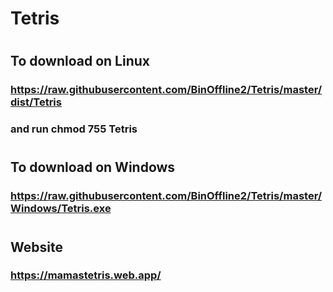 # Tetris
#
## To download on Linux 
### https://raw.githubusercontent.com/BinOffline2/Tetris/master/dist/Tetris
### and run chmod 755 Tetris
#
## To download on Windows 
### https://raw.githubusercontent.com/BinOffline2/Tetris/master/Windows/Tetris.exe
#
## Website
### https://mamastetris.web.app/
